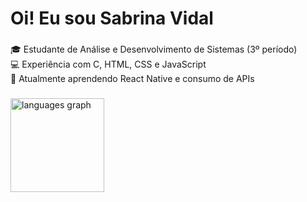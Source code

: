 <h1 align="left">Oi! Eu sou Sabrina Vidal</h1>

###

<p align="left">🎓 Estudante de Análise e Desenvolvimento de Sistemas (3º período)  <br>💻 Experiência com C, HTML, CSS e JavaScript  <br>🚀 Atualmente aprendendo React Native e consumo de APIs</p>

###

<div align="left">
  <img src="https://github-readme-stats.vercel.app/api/top-langs?username=binnahv&locale=en&hide_title=false&layout=compact&card_width=320&langs_count=5&theme=github_dark&hide_border=false&order=2" height="150" alt="languages graph"  />
</div>

###
